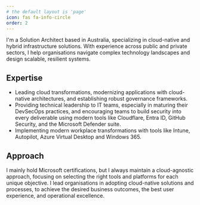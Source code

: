 ```yaml
---
# the default layout is 'page'
icon: fas fa-info-circle
order: 2
---
```


I'm a Solution Architect based in Australia, specializing in cloud-native and hybrid infrastructure solutions. With experience across public and private sectors, I help organisations navigate complex technology landscapes and design scalable, resilient systems.

## Expertise

- Leading cloud transformations, modernizing applications with cloud-native architectures, and establishing robust governance frameworks.
- Providing technical leadership to IT teams, especially in maturing their DevSecOps practices, and encouraging teams to build security into every deliverable using modern tools like Cloudflare, Entra ID, GitHub Security, and the Microsoft Defender suite.
- Implementing modern workplace transformations with tools like Intune, Autopilot, Azure Virtual Desktop and Windows 365.

## Approach
I mainly hold Microsoft certifications, but I always maintain a cloud-agnostic approach, focusing on selecting the right tools and platforms for each unique objective. I lead organisations in adopting cloud-native solutions and processes, to achieve the desired business outcomes, the best user experience, and operational excellence.
